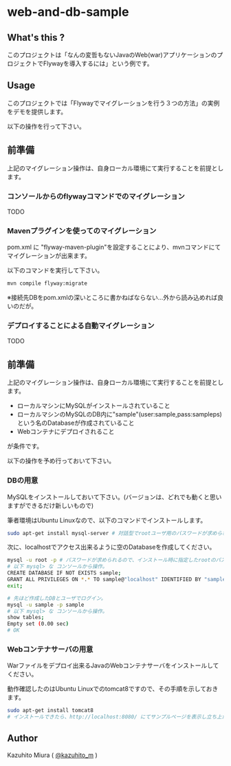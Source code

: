 web-and-db-sample
==============

## What's this ?

このプロジェクトは「なんの変哲もないJavaのWeb(war)アプリケーションのプロジェクトでFlywayを導入するには」という例です。

## Usage

このプロジェクトでは「Flywayでマイグレーションを行う３つの方法」の実例をデモを提供します。

以下の操作を行って下さい。




## 前準備

上記のマイグレーション操作は、自身ローカル環境にて実行することを前提とします。

### コンソールからのflywayコマンドでのマイグレーション

TODO

### Mavenプラグインを使ってのマイグレーション

pom.xml に "flyway-maven-plugin"を設定することにより、mvnコマンドにてマイグレーションが出来ます。

以下のコマンドを実行して下さい。

```bash
mvn compile flyway:migrate
```

※接続先DBをpom.xmlの深いところに書かねばならない…外から読み込めれば良いのだが。

### デプロイすることによる自動マイグレーション

TODO  


## 前準備

上記のマイグレーション操作は、自身ローカル環境にて実行することを前提とします。

+ ローカルマシンにMySQLがインストールされていること
+ ローカルマシンのMySQLのDB内に"sample"(user:sample,pass:sampleps)という名のDatabaseが作成されていること
+ Webコンテナにデプロイされること

が条件です。

以下の操作を予め行っておいて下さい。

### DBの用意

MySQLをインストールしておいて下さい。(バージョンは、どれでも動くと思いますができるだけ新しいもので)

筆者環境はUbuntu Linuxなので、以下のコマンドでインストールします。

```bash
sudo apt-get install mysql-server # 対話型でrootユーザ用のパスワードが求められますが、任意かつ覚えておいて下さい。

```
次に、localhostでアクセス出来るように空のDatabaseを作成してください。

```bash
mysql -u root -p # パスワードが求められるので、インストール時に指定したrootのパスワードを
# 以下 mysql> な コンソールから操作。
CREATE DATABASE IF NOT EXISTS sample;
GRANT ALL PRIVILEGES ON *.* TO sample@"localhost" IDENTIFIED BY "sampleps";
exit;

# 先ほど作成したDBとユーザでログイン。
mysql -u sample -p sample
# 以下 mysql> な コンソールから操作。
show tables;
Empty set (0.00 sec)
# OK
```

### Webコンテナサーバの用意

Warファイルをデプロイ出来るJavaのWebコンテナサーバをインストールしてください。

動作確認したのはUbuntu Linuxでのtomcat8ですので、その手順を示しておきます。

```bash
sudo apt-get install tomcat8
# インストールできたら、http://localhost:8080/ にてサンプルページを表示し立ち上がりを確認。
```

## Author

Kazuhito Miura ( [@kazuhito_m](https://twitter.com/kazuhito_m "kazuhito_m on Twitter") )
